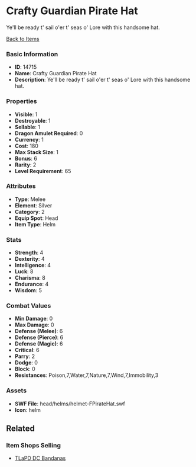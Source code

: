 # Crafty Guardian Pirate Hat

Ye'll be ready t' sail o'er t' seas o' Lore with this handsome hat.

[Back to Items](../items.md)

### Basic Information

- **ID**: 14715
- **Name**: Crafty Guardian Pirate Hat
- **Description**: Ye&#039;ll be ready t&#039; sail o&#039;er t&#039; seas o&#039; Lore with this handsome hat.

### Properties

- **Visible**: 1
- **Destroyable**: 1
- **Sellable**: 1
- **Dragon Amulet Required**: 0
- **Currency**: 1
- **Cost**: 180
- **Max Stack Size**: 1
- **Bonus**: 6
- **Rarity**: 2
- **Level Requirement**: 65

### Attributes

- **Type**: Melee
- **Element**: Silver
- **Category**: 2
- **Equip Spot**: Head
- **Item Type**: Helm

### Stats

- **Strength**: 4
- **Dexterity**: 4
- **Intelligence**: 4
- **Luck**: 8
- **Charisma**: 8
- **Endurance**: 4
- **Wisdom**: 5

### Combat Values

- **Min Damage**: 0
- **Max Damage**: 0
- **Defense (Melee)**: 6
- **Defense (Pierce)**: 6
- **Defense (Magic)**: 6
- **Critical**: 6
- **Parry**: 2
- **Dodge**: 0
- **Block**: 0
- **Resistances**: Poison,7,Water,7,Nature,7,Wind,7,Immobility,3

### Assets

- **SWF File**: head/helms/helmet-FPirateHat.swf
- **Icon**: helm

## Related

### Item Shops Selling

- [TLaPD DC Bandanas](../item-shops/367-tlapd-dc-bandanas.md)


